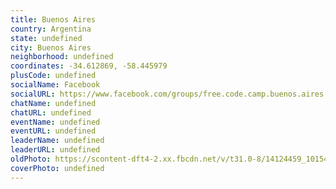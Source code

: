 ```yaml
---
title: Buenos Aires
country: Argentina
state: undefined
city: Buenos Aires
neighborhood: undefined
coordinates: -34.612869, -58.445979
plusCode: undefined
socialName: Facebook
socialURL: https://www.facebook.com/groups/free.code.camp.buenos.aires
chatName: undefined
chatURL: undefined
eventName: undefined
eventURL: undefined
leaderName: undefined
leaderURL: undefined
oldPhoto: https://scontent-dft4-2.xx.fbcdn.net/v/t31.0-8/14124459_10154485628878593_240313829817953595_o.jpg?oh=37a5699a75a8ffbe8153a5c0db99f850&oe=5957EA18
coverPhoto: undefined
---
```

